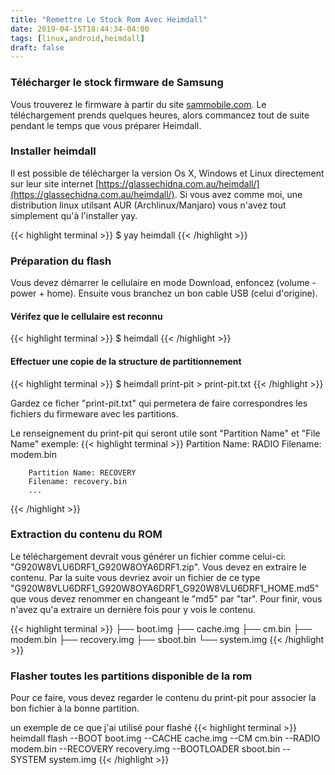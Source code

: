 ```yaml
---
title: "Remettre Le Stock Rom Avec Heimdall"
date: 2019-04-15T18:44:34-04:00
tags: [linux,android,heimdall]
draft: false
---
```


### Télécharger le stock firmware de Samsung
Vous trouverez le firmware à partir du site [sammobile.com](https://www.sammobile.com/firmwares/). Le téléchargement prends quelques heures, alors commancez tout de suite pendant le temps que vous préparer Heimdall.

### Installer heimdall
Il est possible de télécharger la version Os X, Windows et Linux directement sur leur site internet [https://glassechidna.com.au/heimdall/](https://glassechidna.com.au/heimdall/). Si vous avez comme moi, une distribution linux utilsant AUR (Archlinux/Manjaro) vous n'avez tout simplement qu'à l'installer yay.

{{< highlight terminal >}}
        $ yay heimdall
{{< /highlight >}}


### Préparation du flash
Vous devez démarrer le cellulaire en mode Download, enfoncez (volume - power + home). Ensuite vous branchez un bon cable USB (celui d'origine).

#### Vérifez que le cellulaire est reconnu
{{< highlight terminal >}}
        $ heimdall
{{< /highlight >}}
#### Effectuer une copie de la structure de partitionnement
{{< highlight terminal >}}
        $ heimdall print-pit > print-pit.txt
{{< /highlight >}}

Gardez ce ficher "print-pit.txt" qui permetera de faire correspondres les fichiers du firmeware avec les partitions.

Le renseignement du print-pit qui seront utile sont "Partition Name" et "File Name"
exemple:
{{< highlight terminal >}}
        Partition Name: RADIO
        Filename: modem.bin

        Partition Name: RECOVERY
        Filename: recovery.bin
        ...
{{< /highlight >}}


### Extraction du contenu du ROM
Le téléchargement devrait vous générer un fichier comme celui-ci: "G920W8VLU6DRF1_G920W8OYA6DRF1.zip". Vous devez en extraire le contenu. Par la suite vous devriez avoir un fichier de ce type "G920W8VLU6DRF1_G920W8OYA6DRF1_G920W8VLU6DRF1_HOME.md5" que vous devez renommer en changeant le "md5" par "tar". Pour finir, vous n'avez qu'a extraire un dernière fois pour y vois le contenu.

{{< highlight terminal >}}
├── boot.img
├── cache.img
├── cm.bin
├── modem.bin
├── recovery.img
├── sboot.bin
└── system.img
{{< /highlight >}}

### Flasher toutes les partitions disponible de la rom 
Pour ce faire, vous devez regarder le contenu du print-pit pour associer la bon fichier à la bonne partition.

un exemple de ce que j'ai utilisé pour flashé
{{< highlight terminal >}}
heimdall flash --BOOT boot.img --CACHE cache.img --CM cm.bin --RADIO modem.bin --RECOVERY recovery.img --BOOTLOADER sboot.bin --SYSTEM system.img
{{< /highlight >}}



